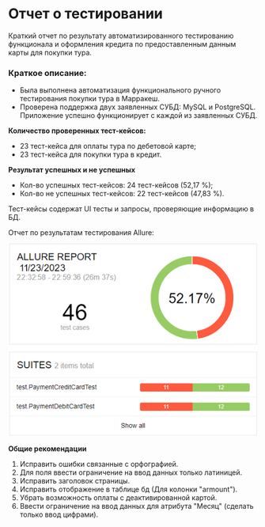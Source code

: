 # Отчет о тестировании

Краткий отчет по результату автоматизированного тестированию функционала и 
оформления кредита по предоставленным данным карты для покупки тура.

### Краткое описание:
- Была выполнена автоматизация функционального ручного тестирования покупки тура в Марракеш.
- Проверена поддержка двух заявленных СУБД: MySQL и PostgreSQL. Приложение успешно функционирует с каждой из заявленных СУБД.

**Количество проверенных тест-кейсов:**
- 23 тест-кейса для оплаты тура по дебетовой карте;
- 23 тест-кейса для покупки тура в кредит.

**Результат успешных и не успешных**
- Кол-во успешных тест-кейсов: 24 тест-кейсов (52,17 %);
- Кол-во не успешных тест-кейсов: 22 тест-кейсов (47,83 %).

Тест-кейсы содержат UI тесты и запросы, проверяющие информацию в БД.

Отчет по результатам тестирования Allure:


![img.png](img.png)

**Общие рекомендации**

1. Исправить ошибки связанные с орфографией.
2. Для поля ввести ограничение на ввод данных только латиницей.
3. Исправить заголовок страницы.
4. Исправить отображение в таблице бд (Для колонки "armount").
5. Убрать возможность оплаты с деактивированной картой.
6. Ввести ограничение на ввод данных для атрибута "Месяц" (сделать только ввод цифрами).


